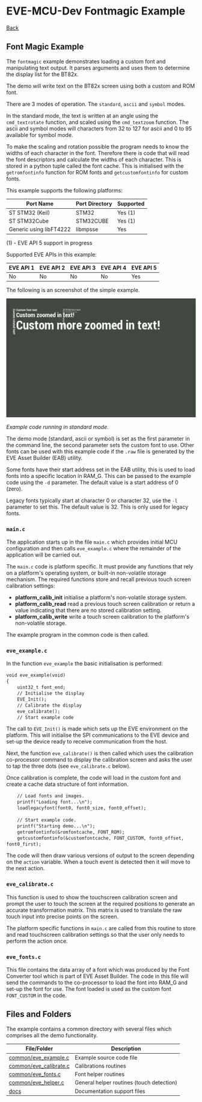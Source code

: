 # EVE-MCU-Dev Fontmagic Example

[Back](../README.md)

## Font Magic Example

The `fontmagic` example demonstrates loading a custom font and manipulating text output. It parses arguments and uses them to determine the display list for the BT82x.

The demo will write text on the BT82x screen using both a custom and ROM font. 

There are 3 modes of operation. The `standard`, `ascii` and `symbol` modes. 

In the standard mode, the text is written at an angle using the `cmd_textrotate` function, and scaled using the `cmd_textzoom` function. The ascii and symbol modes will characters from 32 to 127 for ascii and 0 to 95 available for symbol mode.

To make the scaling and rotation possible the program needs to know the widths of each character in the font. Therefore there is code that will read the font descriptors and calculate the widths of each character. This is stored in a python tuple called the font cache. This is initialised with the `getromfontinfo` function for ROM fonts and `getcustomfontinfo` for custom fonts.

This example supports the following platforms:

| Port Name | Port Directory | Supported |
| --- | --- | --- |
|ST STM32 (Keil) | STM32 | Yes (1) |
|ST STM32Cube | STM32CUBE | Yes (1) |
|Generic using libFT4222 | libmpsse | Yes |

(1) - EVE API 5 support in progress

Supported EVE APIs in this example:

| EVE API 1 | EVE API 2 | EVE API 3 | EVE API 4 | EVE API 5 |
| --- | --- | --- | --- | --- |
| No | No | No | No | Yes |

The following is an screenshot of the simple example.

![Font Magic Example](docs/fontmagic.png)

_Example code running in standard mode._

The demo mode (standard, ascii or symbol) is set as the first parameter in the command line, the second parameter sets the custom font to use. Other fonts can be used with this example code if the `.raw` file is generated by the EVE Asset Builder (EAB) utility.

Some fonts have their start address set in the EAB utility, this is used to load fonts into a specific location in RAM_G. This can be passed to the example code using the `-d` parameter. The default value is a start address of 0 (zero).

Legacy fonts typically start at character 0 or character 32, use the `-l` parameter to set this. The default value is 32. This is only used for legacy fonts.

### `main.c`

The application starts up in the file `main.c` which provides initial MCU configuration and then calls `eve_example.c` where the remainder of the application will be carried out. 

The `main.c` code is platform specific. It must provide any functions that rely on a platform's operating system, or built-in non-volatile storage mechanism. The required functions store and recall previous touch screen calibration settings:
- **platform_calib_init** initialise a platform's non-volatile storage system.
- **platform_calib_read** read a previous touch screen calibration or return a value indicating that there are no stored calibration setting.
- **platform_calib_write** write a touch screen calibration to the platform's non-volatile storage.

The example program in the common code is then called.

### `eve_example.c`

In the function `eve_example` the basic initialisation is performed:

```
void eve_example(void)
{
    uint32_t font_end;
    // Initialise the display
    EVE_Init();
    // Calibrate the display
    eve_calibrate();
    // Start example code
```
The call to `EVE_Init()` is made which sets up the EVE environment on the platform. This will initialise the SPI communications to the EVE device and set-up the device ready to receive communication from the host.

Next, the function `eve_calibrate()` is then called which uses the calibration co-processor command to display the calibration screen and asks the user to tap the three dots (see `eve_calibrate.c` below).

Once calibration is complete, the code will load in the custom font and create a cache data structure of font information.

```
    // Load fonts and images.
    printf("Loading font...\n");
    loadlegacyfont(font0, font0_size, font0_offset);

    // Start example code.
    printf("Starting demo...\n");
    getromfontinfo(&romfontcache, FONT_ROM);
    getcustomfontinfo(&customfontcache, FONT_CUSTOM, font0_offset, font0_first);
```

The code will then draw various versions of output to the screen depending on the `action` variable. When a touch event is detected then it will move to the next action.

### `eve_calibrate.c`

This function is used to show the touchscreen calibration screen and prompt the user to touch the screen at the required positions to generate an accurate transformation matrix. This matrix is used to translate the raw touch input into precise points on the screen.

The platform specific functions in `main.c` are called from this routine to store and read touchscreen calibration settings so that the user only needs to perform the action once.

### `eve_fonts.c`

This file contains the data array of a font which was produced by the Font Converter tool which is part of EVE Asset Builder. The code in this file will send the commands to the co-processor to load the font into RAM_G and set-up the font for use. The font loaded is used as the custom font `FONT_CUSTOM` in the code.

## Files and Folders

The example contains a common directory with several files which comprises all the demo functionality.

| File/Folder | Description |
| --- | --- |
| [common/eve_example.c](common/eve_example.c) | Example source code file |
| [common/eve_calibrate.c](common/eve_calibrate.c) | Calibrations routines |
| [common/eve_fonts.c](common/eve_fonts.c) | Font helper routines |
| [common/eve_helper.c](common/eve_helper.c) | General helper routines (touch detection) |
| [docs](docs) | Documentation support files |
